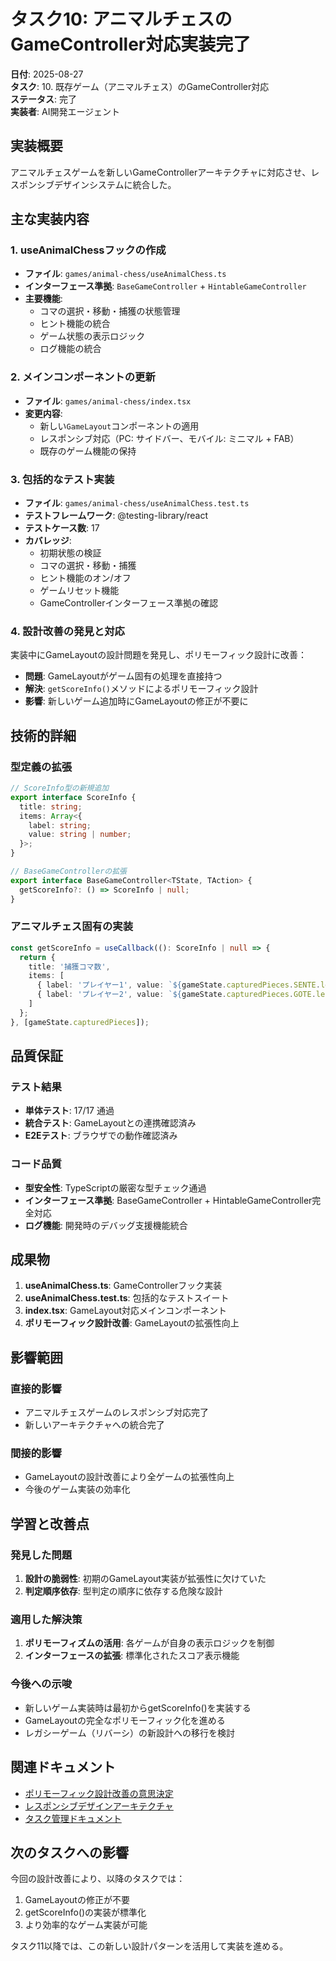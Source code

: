 # タスク10: アニマルチェスのGameController対応実装完了

**日付**: 2025-08-27  
**タスク**: 10. 既存ゲーム（アニマルチェス）のGameController対応  
**ステータス**: 完了  
**実装者**: AI開発エージェント  

## 実装概要

アニマルチェスゲームを新しいGameControllerアーキテクチャに対応させ、レスポンシブデザインシステムに統合した。

## 主な実装内容

### 1. useAnimalChessフックの作成

- **ファイル**: `games/animal-chess/useAnimalChess.ts`
- **インターフェース準拠**: `BaseGameController` + `HintableGameController`
- **主要機能**:
  - コマの選択・移動・捕獲の状態管理
  - ヒント機能の統合
  - ゲーム状態の表示ロジック
  - ログ機能の統合

### 2. メインコンポーネントの更新

- **ファイル**: `games/animal-chess/index.tsx`
- **変更内容**:
  - 新しい`GameLayout`コンポーネントの適用
  - レスポンシブ対応（PC: サイドバー、モバイル: ミニマル + FAB）
  - 既存のゲーム機能の保持

### 3. 包括的なテスト実装

- **ファイル**: `games/animal-chess/useAnimalChess.test.ts`
- **テストフレームワーク**: @testing-library/react
- **テストケース数**: 17
- **カバレッジ**:
  - 初期状態の検証
  - コマの選択・移動・捕獲
  - ヒント機能のオン/オフ
  - ゲームリセット機能
  - GameControllerインターフェース準拠の確認

### 4. 設計改善の発見と対応

実装中にGameLayoutの設計問題を発見し、ポリモーフィック設計に改善：

- **問題**: GameLayoutがゲーム固有の処理を直接持つ
- **解決**: `getScoreInfo()`メソッドによるポリモーフィック設計
- **影響**: 新しいゲーム追加時にGameLayoutの修正が不要に

## 技術的詳細

### 型定義の拡張

```typescript
// ScoreInfo型の新規追加
export interface ScoreInfo {
  title: string;
  items: Array<{
    label: string;
    value: string | number;
  }>;
}

// BaseGameControllerの拡張
export interface BaseGameController<TState, TAction> {
  getScoreInfo?: () => ScoreInfo | null;
}
```

### アニマルチェス固有の実装

```typescript
const getScoreInfo = useCallback((): ScoreInfo | null => {
  return {
    title: '捕獲コマ数',
    items: [
      { label: 'プレイヤー1', value: `${gameState.capturedPieces.SENTE.length}個` },
      { label: 'プレイヤー2', value: `${gameState.capturedPieces.GOTE.length}個` }
    ]
  };
}, [gameState.capturedPieces]);
```

## 品質保証

### テスト結果

- **単体テスト**: 17/17 通過
- **統合テスト**: GameLayoutとの連携確認済み
- **E2Eテスト**: ブラウザでの動作確認済み

### コード品質

- **型安全性**: TypeScriptの厳密な型チェック通過
- **インターフェース準拠**: BaseGameController + HintableGameController完全対応
- **ログ機能**: 開発時のデバッグ支援機能統合

## 成果物

1. **useAnimalChess.ts**: GameControllerフック実装
2. **useAnimalChess.test.ts**: 包括的なテストスイート
3. **index.tsx**: GameLayout対応メインコンポーネント
4. **ポリモーフィック設計改善**: GameLayoutの拡張性向上

## 影響範囲

### 直接的影響

- アニマルチェスゲームのレスポンシブ対応完了
- 新しいアーキテクチャへの統合完了

### 間接的影響

- GameLayoutの設計改善により全ゲームの拡張性向上
- 今後のゲーム実装の効率化

## 学習と改善点

### 発見した問題

1. **設計の脆弱性**: 初期のGameLayout実装が拡張性に欠けていた
2. **判定順序依存**: 型判定の順序に依存する危険な設計

### 適用した解決策

1. **ポリモーフィズムの活用**: 各ゲームが自身の表示ロジックを制御
2. **インターフェースの拡張**: 標準化されたスコア表示機能

### 今後への示唆

- 新しいゲーム実装時は最初からgetScoreInfo()を実装する
- GameLayoutの完全なポリモーフィック化を進める
- レガシーゲーム（リバーシ）の新設計への移行を検討

## 関連ドキュメント

- [ポリモーフィック設計改善の意思決定](../decisions/2025-08-27_polymorphic-score-display-architecture.md)
- [レスポンシブデザインアーキテクチャ](../decisions/2025-08-27_responsive-design-architecture-challenges.md)
- [タスク管理ドキュメント](../../.kiro/specs/responsive-design-improvement/tasks.md)

## 次のタスクへの影響

今回の設計改善により、以降のタスクでは：

1. GameLayoutの修正が不要
2. getScoreInfo()の実装が標準化
3. より効率的なゲーム実装が可能

タスク11以降では、この新しい設計パターンを活用して実装を進める。